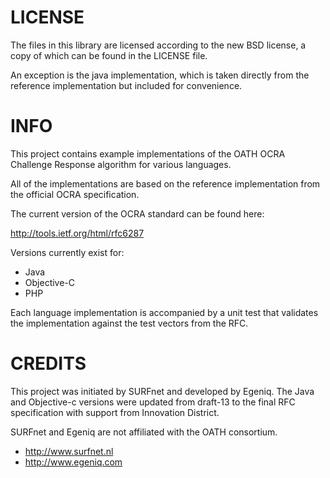 # LICENSE

The files in this library are licensed according to the new BSD license, a 
copy of which can be found in the LICENSE file.

An exception is the java implementation, which is taken directly from the 
reference implementation but included for convenience.

# INFO

This project contains example implementations of the OATH OCRA Challenge 
Response algorithm for various languages.

All of the implementations are based on the reference 
implementation from the official OCRA specification.

The current version of the OCRA standard can be found here:

http://tools.ietf.org/html/rfc6287

Versions currently exist for:

* Java
* Objective-C
* PHP

Each language implementation is accompanied by a unit test that validates the
implementation against the test vectors from the RFC.

# CREDITS 

This project was initiated by SURFnet and developed by Egeniq. 
The Java and Objective-c versions were updated from draft-13 to the final RFC
specification with support from Innovation District.

SURFnet and Egeniq are not affiliated with the OATH consortium.

* http://www.surfnet.nl
* http://www.egeniq.com